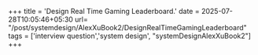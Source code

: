 +++
title = 'Design Real Time Gaming Leaderboard.'
date = 2025-07-28T10:05:46+05:30
url= "/post/systemdesign/AlexXuBook2/DesignRealTimeGamingLeaderboard"
tags = ['interview question','system design', "systemDesignAlexXuBook2"]
+++

